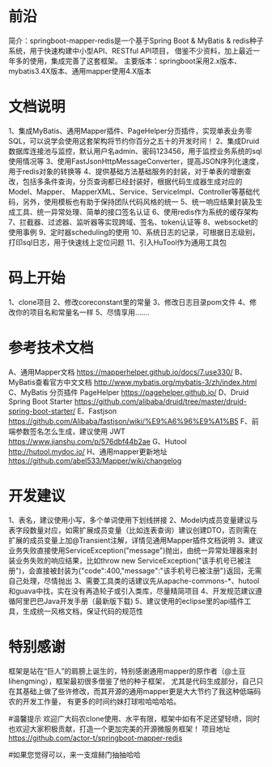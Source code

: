 # 前沿
简介：springboot-mapper-redis是一个基于Spring Boot & MyBatis & redis种子系统，用于快速构建中小型API、RESTful API项目，
	借鉴不少资料，加上最近一年多的使用，集成完善了这套框架。
主要版本：springboot采用2.x版本、mybatis3.4X版本、通用mapper使用4.X版本

# 文档说明
1、集成MyBatis、通用Mapper插件、PageHelper分页插件，实现单表业务零SQL，可以说学会使用这套架构将节约你百分之五十的开发时间！
2、集成Druid数据库连接池与监控，默认用户名admin、密码123456，用于监控业务系统的sql使用情况等
3、使用FastJsonHttpMessageConverter，提高JSON序列化速度，用于redis对象的转换等
4、提供基础方法基础服务的封装，对于单表的增删查改，包括多条件查询，分页查询都已经封装好，根据代码生成器生成对应的Model、Mapper、
   MapperXML、Service、ServiceImpl、Controller等基础代码，另外，使用模板也有助于保持团队代码风格的统一
5、统一响应结果封装及生成工具、统一异常处理、简单的接口签名认证 
6、使用redis作为系统的缓存架构
7、拦截器、过滤器、监听器等实现跨域、签名、token认证等
8、websocket的使用事例
9、定时器scheduling的使用
10、系统日志的记录，可根据日志级别，打印sql日志，用于快速线上定位问题
11、引入HuTool作为通用工具包

# 码上开始
1、clone项目
2、修改coreconstant里的常量
3、修改日志目录pom文件
4、修改你的项目名和常量名一样
5、尽情享用.......

# 参考技术文档
A、通用Mapper文档 https://mapperhelper.github.io/docs/7.use330/
B、MyBatis查看官方中文文档 http://www.mybatis.org/mybatis-3/zh/index.html
C、MyBatis 分页插件 PageHelper https://pagehelper.github.io/
D、Druid Spring Boot Starter  https://github.com/alibaba/druid/tree/master/druid-spring-boot-starter/
E、Fastjson https://github.com/Alibaba/fastjson/wiki/%E9%A6%96%E9%A1%B5
F、前端参数签名怎么生成，建议使用 JWT https://www.jianshu.com/p/576dbf44b2ae
G、Hutool http://hutool.mydoc.io/
H、通用mapper更新地址 https://github.com/abel533/Mapper/wiki/changelog

# 开发建议
1、表名，建议使用小写，多个单词使用下划线拼接
2、Model内成员变量建议与表字段数量对应，如需扩展成员变量（比如连表查询）建议创建DTO，否则需在扩展的成员变量上加@Transient注解，详情见通用Mapper插件文档说明
3、建议业务失败直接使用ServiceException("message")抛出，由统一异常处理器来封装业务失败的响应结果，比如throw new ServiceException("该手机号已被注册")，会直接被封装为{"code":400,"message":"该手机号已被注册"}返回，无需自己处理，尽情抛出
3、需要工具类的话建议先从apache-commons-*、hutool和guava中找，实在没有再造轮子或引入类库，尽量精简项目
4、开发规范建议遵循阿里巴巴Java开发手册（最新版下载)
5、建议使用的eclipse里的api插件工具，生成统一风格文档，保证代码的规范性

# 特别感谢
框架是站在“巨人”的肩膀上诞生的，特别感谢通用mapper的原作者（@土豆lihengming），框架最初很多借鉴了他的种子框架，
尤其是代码生成部分，自己只在其基础上做了些许修改，而其开源的通用mapper更是大大节约了我这种低端码农的开发工作量，
有更多的时间约妹打球啦哈哈哈哈。

#温馨提示
欢迎广大码农clone使用、水平有限，框架中如有不足还望轻喷，同时也欢迎大家积极贡献，打造一个更加完美的开源微服务框架！
项目地址 https://github.com/actor-t/springboot-mapper-redis

#如果您觉得可以，来一支煊赫门抽抽哈哈